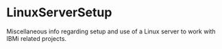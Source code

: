 # LinuxServerSetup
Miscellaneous info regarding setup and use of a Linux server to work with IBMi related projects.
